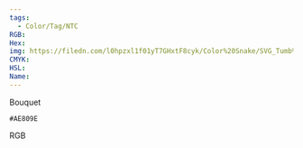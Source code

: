 ```yaml
---
tags:
  - Color/Tag/NTC
RGB:
Hex:
img: https://filedn.com/l0hpzxl1f01yT7GHxtF8cyk/Color%20Snake/SVG_Tumb%20Mass%20No%20Name/AE809E.svg
CMYK:
HSL:
Name:
---
```

Bouquet
```palette
#AE809E
```
RGB
